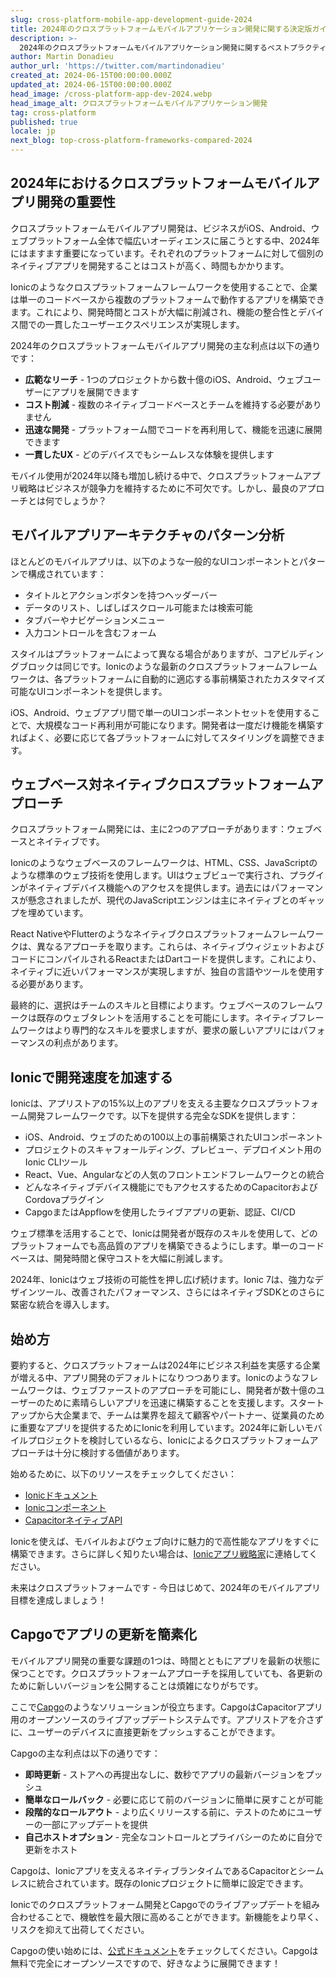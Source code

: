 ```yaml
---
slug: cross-platform-mobile-app-development-guide-2024
title: 2024年のクロスプラットフォームモバイルアプリケーション開発に関する決定版ガイド。
description: >-
  2024年のクロスプラットフォームモバイルアプリケーション開発に関するベストプラクティスやフレームワークを学びましょう。単一のコードベースからiOS、Android、ウェブアプリケーションを構築します。
author: Martin Donadieu
author_url: 'https://twitter.com/martindonadieu'
created_at: 2024-06-15T00:00:00.000Z
updated_at: 2024-06-15T00:00:00.000Z
head_image: /cross-platform-app-dev-2024.webp
head_image_alt: クロスプラットフォームモバイルアプリケーション開発
tag: cross-platform
published: true
locale: jp
next_blog: top-cross-platform-frameworks-compared-2024
---
```


## 2024年におけるクロスプラットフォームモバイルアプリ開発の重要性

クロスプラットフォームモバイルアプリ開発は、ビジネスがiOS、Android、ウェブプラットフォーム全体で幅広いオーディエンスに届こうとする中、2024年にはますます重要になっています。それぞれのプラットフォームに対して個別のネイティブアプリを開発することはコストが高く、時間もかかります。

Ionicのようなクロスプラットフォームフレームワークを使用することで、企業は単一のコードベースから複数のプラットフォームで動作するアプリを構築できます。これにより、開発時間とコストが大幅に削減され、機能の整合性とデバイス間での一貫したユーザーエクスペリエンスが実現します。

2024年のクロスプラットフォームモバイルアプリ開発の主な利点は以下の通りです：

- **広範なリーチ** - 1つのプロジェクトから数十億のiOS、Android、ウェブユーザーにアプリを展開できます
- **コスト削減** - 複数のネイティブコードベースとチームを維持する必要がありません
- **迅速な開発** - プラットフォーム間でコードを再利用して、機能を迅速に展開できます
- **一貫したUX** - どのデバイスでもシームレスな体験を提供します

モバイル使用が2024年以降も増加し続ける中で、クロスプラットフォームアプリ戦略はビジネスが競争力を維持するために不可欠です。しかし、最良のアプローチとは何でしょうか？

## モバイルアプリアーキテクチャのパターン分析

ほとんどのモバイルアプリは、以下のような一般的なUIコンポーネントとパターンで構成されています：

- タイトルとアクションボタンを持つヘッダーバー
- データのリスト、しばしばスクロール可能または検索可能
- タブバーやナビゲーションメニュー
- 入力コントロールを含むフォーム

スタイルはプラットフォームによって異なる場合がありますが、コアビルディングブロックは同じです。Ionicのような最新のクロスプラットフォームフレームワークは、各プラットフォームに自動的に適応する事前構築されたカスタマイズ可能なUIコンポーネントを提供します。

iOS、Android、ウェブアプリ間で単一のUIコンポーネントセットを使用することで、大規模なコード再利用が可能になります。開発者は一度だけ機能を構築すればよく、必要に応じて各プラットフォームに対してスタイリングを調整できます。

## ウェブベース対ネイティブクロスプラットフォームアプローチ

クロスプラットフォーム開発には、主に2つのアプローチがあります：ウェブベースとネイティブです。

Ionicのようなウェブベースのフレームワークは、HTML、CSS、JavaScriptのような標準のウェブ技術を使用します。UIはウェブビューで実行され、プラグインがネイティブデバイス機能へのアクセスを提供します。過去にはパフォーマンスが懸念されましたが、現代のJavaScriptエンジンは主にネイティブとのギャップを埋めています。

React NativeやFlutterのようなネイティブクロスプラットフォームフレームワークは、異なるアプローチを取ります。これらは、ネイティブウィジェットおよびコードにコンパイルされるReactまたはDartコードを提供します。これにより、ネイティブに近いパフォーマンスが実現しますが、独自の言語やツールを使用する必要があります。

最終的に、選択はチームのスキルと目標によります。ウェブベースのフレームワークは既存のウェブタレントを活用することを可能にします。ネイティブフレームワークはより専門的なスキルを要求しますが、要求の厳しいアプリにはパフォーマンスの利点があります。

## Ionicで開発速度を加速する

Ionicは、アプリストアの15%以上のアプリを支える主要なクロスプラットフォーム開発フレームワークです。以下を提供する完全なSDKを提供します：

- iOS、Android、ウェブのための100以上の事前構築されたUIコンポーネント
- プロジェクトのスキャフォールディング、プレビュー、デプロイメント用のIonic CLIツール
- React、Vue、Angularなどの人気のフロントエンドフレームワークとの統合
- どんなネイティブデバイス機能にでもアクセスするためのCapacitorおよびCordovaプラグイン
- CapgoまたはAppflowを使用したライブアプリの更新、認証、CI/CD

ウェブ標準を活用することで、Ionicは開発者が既存のスキルを使用して、どのプラットフォームでも高品質のアプリを構築できるようにします。単一のコードベースは、開発時間と保守コストを大幅に削減します。

2024年、Ionicはウェブ技術の可能性を押し広げ続けます。Ionic 7は、強力なデザインツール、改善されたパフォーマンス、さらにはネイティブSDKとのさらに緊密な統合を導入します。

## 始め方

要約すると、クロスプラットフォームは2024年にビジネス利益を実感する企業が増える中、アプリ開発のデフォルトになりつつあります。Ionicのようなフレームワークは、ウェブファーストのアプローチを可能にし、開発者が数十億のユーザーのために素晴らしいアプリを迅速に構築することを支援します。スタートアップから大企業まで、チームは業界を超えて顧客やパートナー、従業員のために重要なアプリを提供するためにIonicを利用しています。2024年に新しいモバイルプロジェクトを検討しているなら、Ionicによるクロスプラットフォームアプローチは十分に検討する価値があります。

始めるために、以下のリソースをチェックしてください：

- [Ionicドキュメント](https://ionicframeworkcom/docs)
- [Ionicコンポーネント](https://ionicframeworkcom/docs/components)
- [CapacitorネイティブAPI](https://capacitorionicframeworkcom/)

Ionicを使えば、モバイルおよびウェブ向けに魅力的で高性能なアプリをすぐに構築できます。さらに詳しく知りたい場合は、[Ionicアプリ戦略家](https://ionicio/enterprise/strategy-session)に連絡してください。

未来はクロスプラットフォームです - 今日はじめて、2024年のモバイルアプリ目標を達成しましょう！

## Capgoでアプリの更新を簡素化

モバイルアプリ開発の重要な課題の1つは、時間とともにアプリを最新の状態に保つことです。クロスプラットフォームアプローチを採用していても、各更新のために新しいバージョンを公開することは煩雑になりがちです。

ここで[Capgo](https://capgoapp/)のようなソリューションが役立ちます。CapgoはCapacitorアプリ用のオープンソースのライブアップデートシステムです。アプリストアを介さずに、ユーザーのデバイスに直接更新をプッシュすることができます。

Capgoの主な利点は以下の通りです：

- **即時更新** - ストアへの再提出なしに、数秒でアプリの最新バージョンをプッシュ
- **簡単なロールバック** - 必要に応じて前のバージョンに簡単に戻すことが可能
- **段階的なロールアウト** - より広くリリースする前に、テストのためにユーザーの一部にアップデートを提供
- **自己ホストオプション** - 完全なコントロールとプライバシーのために自分で更新をホスト

Capgoは、Ionicアプリを支えるネイティブランタイムであるCapacitorとシームレスに統合されています。既存のIonicプロジェクトに簡単に設定できます。

Ionicでのクロスプラットフォーム開発とCapgoでのライブアップデートを組み合わせることで、機敏性を最大限に高めることができます。新機能をより早く、リスクを抑えて出荷してください。

Capgoの使い始めには、[公式ドキュメント](https://docscapgoapp/)をチェックしてください。Capgoは無料で完全にオープンソースですので、好きなように展開できます！